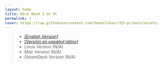 ```yaml
---
layout: home
title: Rock Band 3 on PC
permalink: /
cover: https://raw.githubusercontent.com/hmxmilohax/rb3-pc/main/assets/images/banners/rb3dx.png
---
```


> * [_[English Version]_](https://rb3pc.milohax.org/english/intro/)  
> * [_[Versión en español latino]_](https://rb3pc.milohax.org/espanol/intro/)  
> * _Linux Version_ (N/A)  
> * _Mac Version_ (N/A)  
> * _SteamDeck Version_ (N/A)  
